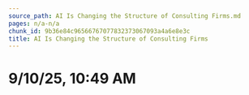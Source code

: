 ```yaml
---
source_path: AI Is Changing the Structure of Consulting Firms.md
pages: n/a-n/a
chunk_id: 9b36e84c96566767077832373067093a4a6e8e3c
title: AI Is Changing the Structure of Consulting Firms
---
```

# 9/10/25, 10:49 AM
